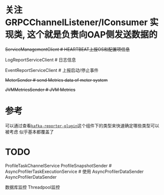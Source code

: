 

# 关注 GRPCChannelListener/IConsumer 实现类, 这个就是负责向OAP侧发送数据的

~~ServiceManagementClient     # HEARTBEAT上报OS和配置项信息~~

LogReportServiceClient      # 日志信息

EventReportServiceClient    # 上报启动/停止事件

~~MeterSender                 # send Metrics data of meter system~~

~~JVMMetricsSender            # JVM Metrics~~

# 参考
可以通过查看[`kafka-reporter-plugin`](https://github.com/apache/skywalking-java/blob/main/apm-sniffer/optional-reporter-plugins/kafka-reporter-plugin/src/main/java/org/apache/skywalking/apm/agent/core/kafka/KafkaJVMMetricsSender.java)这个组件下的类型来快速确定哪些类型可以被考虑
似乎基本都覆盖了

# TODO

ProfileTaskChannelService
ProfileSnapshotSender               # 
AsyncProfilerTaskExecutionService   # 使用 AsyncProfilerDataSender 
AsyncProfilerDataSender

数据库监控
Threadpool监控